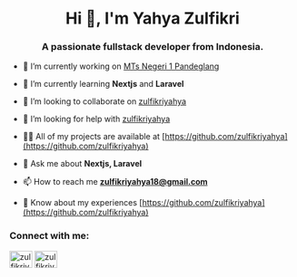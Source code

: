 <h1 align="center">Hi 👋, I'm Yahya Zulfikri</h1>
<h3 align="center">A passionate fullstack developer from Indonesia.</h3>

- 🔭 I’m currently working on [MTs Negeri 1 Pandeglang](https://mtsn1pandeglang.sch.id)

- 🌱 I’m currently learning **Nextjs** and **Laravel**

- 👯 I’m looking to collaborate on [zulfikriyahya](https://github.com/zulfikriyahya)

- 🤝 I’m looking for help with [zulfikriyahya](https://github.com/zulfikriyahya)

- 👨‍💻 All of my projects are available at [https://github.com/zulfikriyahya](https://github.com/zulfikriyahya)

- 💬 Ask me about **Nextjs, Laravel**

- 📫 How to reach me **zulfikriyahya18@gmail.com**

- 📄 Know about my experiences [https://github.com/zulfikriyahya](https://github.com/zulfikriyahya)

<h3 align="left">Connect with me:</h3>
<p align="left">
<a href="https://linkedin.com/in/zulfikriyahya" target="blank"><img align="center" src="https://raw.githubusercontent.com/rahuldkjain/github-profile-readme-generator/master/src/images/icons/Social/linked-in-alt.svg" alt="zulfikriyahya" height="30" width="40" /></a>
<a href="https://instagram.com/zulfikriyahya_" target="blank"><img align="center" src="https://raw.githubusercontent.com/rahuldkjain/github-profile-readme-generator/master/src/images/icons/Social/instagram.svg" alt="zulfikriyahya" height="30" width="40" /></a>
</p>
